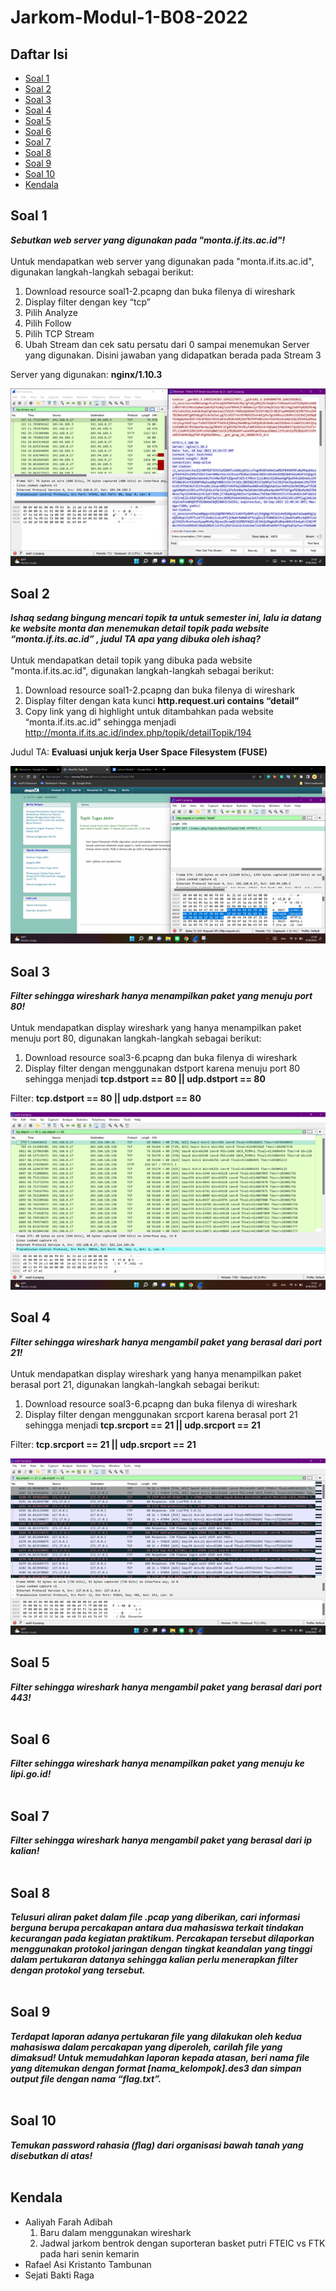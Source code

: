 # Jarkom-Modul-1-B08-2022

## Daftar Isi
  + [Soal 1](#soal-1)
  + [Soal 2](#soal-2)
  + [Soal 3](#soal-3)
  + [Soal 4](#soal-4)
  + [Soal 5](#soal-5)
  + [Soal 6](#soal-6)
  + [Soal 7](#soal-7)
  + [Soal 8](#soal-8)
  + [Soal 9](#soal-9)
  + [Soal 10](#soal-10)
  + [Kendala](#kendala)
  
## Soal 1
***Sebutkan web server yang digunakan pada "monta.if.its.ac.id"!***<br><br>
Untuk mendapatkan web server yang digunakan pada "monta.if.its.ac.id", digunakan langkah-langkah sebagai berikut:
  1. Download resource soal1-2.pcapng dan buka filenya di wireshark
  2. Display filter dengan key “tcp”
  3. Pilih Analyze
  4. Pilih Follow
  5. Pilih TCP Stream
  6. Ubah Stream dan cek satu persatu dari 0 sampai menemukan Server yang digunakan. Disini jawaban yang didapatkan berada pada Stream 3
  
Server yang digunakan: **nginx/1.10.3**
 
<img alt="hasil no. 1" src="pic/soal1.png">

## Soal 2
***Ishaq sedang bingung mencari topik ta untuk semester ini, lalu ia datang ke website monta dan menemukan detail topik pada website “monta.if.its.ac.id” , judul TA apa yang dibuka oleh ishaq?***<br><br>
Untuk mendapatkan detail topik yang dibuka pada website "monta.if.its.ac.id", digunakan langkah-langkah sebagai berikut:
  1. Download resource soal1-2.pcapng dan buka filenya di wireshark
  2. Display filter dengan kata kunci **http.request.uri contains “detail”**
  3. Copy link yang di highlight untuk ditambahkan pada website “monta.if.its.ac.id” sehingga menjadi http://monta.if.its.ac.id/index.php/topik/detailTopik/194
 
Judul TA: **Evaluasi unjuk kerja User Space Filesystem (FUSE)**

<img alt="hasil no. 2" src="pic/soal2.png">

## Soal 3
***Filter sehingga wireshark hanya menampilkan paket yang menuju port 80!***<br><br>
Untuk mendapatkan display wireshark yang hanya menampilkan paket menuju port 80, digunakan langkah-langkah sebagai berikut:
  1. Download resource soal3-6.pcapng dan buka filenya di wireshark
  2. Display filter dengan menggunakan dstport karena menuju port 80 sehingga menjadi **tcp.dstport == 80 || udp.dstport == 80**
 
Filter: **tcp.dstport == 80 || udp.dstport == 80**

<img alt="hasil no. 3" src="pic/soal3.png">

## Soal 4
***Filter sehingga wireshark hanya mengambil paket yang berasal dari port 21!***<br><br>
Untuk mendapatkan display wireshark yang hanya menampilkan paket berasal port 21, digunakan langkah-langkah sebagai berikut:
  1. Download resource soal3-6.pcapng dan buka filenya di wireshark
  2. Display filter dengan menggunakan srcport karena berasal port 21 sehingga menjadi **tcp.srcport == 21 || udp.srcport == 21**
  
 Filter: **tcp.srcport == 21 || udp.srcport == 21**
 
<img alt="hasil no. 4" src="pic/soal4.png"> 

## Soal 5
***Filter sehingga wireshark hanya mengambil paket yang berasal dari port 443!***<br><br>


## Soal 6
***Filter sehingga wireshark hanya menampilkan paket yang menuju ke lipi.go.id!***<br><br>

## Soal 7
***Filter sehingga wireshark hanya mengambil paket yang berasal dari ip kalian!***<br><br>

## Soal 8
***Telusuri aliran paket dalam file .pcap yang diberikan, cari informasi berguna berupa percakapan antara dua mahasiswa terkait tindakan kecurangan pada kegiatan praktikum. Percakapan tersebut dilaporkan menggunakan protokol jaringan dengan tingkat keandalan yang tinggi dalam pertukaran datanya sehingga kalian perlu menerapkan filter dengan protokol yang tersebut.***<br><br>

## Soal 9
***Terdapat laporan adanya pertukaran file yang dilakukan oleh kedua mahasiswa dalam percakapan yang diperoleh, carilah file yang dimaksud! Untuk memudahkan laporan kepada atasan, beri nama file yang ditemukan dengan format [nama_kelompok].des3 dan simpan output file dengan nama “flag.txt”.***<br><br>

## Soal 10
***Temukan password rahasia (flag) dari organisasi bawah tanah yang disebutkan di atas!***<br><br>

## Kendala
  + Aaliyah Farah Adibah
    1. Baru dalam menggunakan wireshark 
    2. Jadwal jarkom bentrok dengan suporteran basket putri FTEIC vs FTK pada hari senin kemarin
  + Rafael Asi Kristanto Tambunan
  + Sejati Bakti Raga
